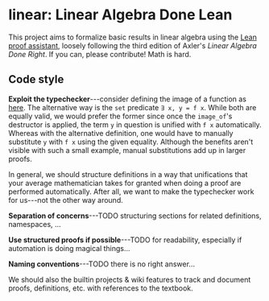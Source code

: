 # linear: Linear Algebra Done Lean

This project aims to formalize basic results in linear algebra using the [Lean proof assistant](http://leanprover.github.io/), loosely following the third edition of Axler's _Linear Algebra Done Right_. If you can, please contribute! Math is hard.

## Code style

**Exploit the typechecker**---consider defining the image of a function as [here](https://leanprover.github.io/theorem_proving_in_lean/theorem_proving_in_lean.pdf#46). The alternative way is the `set` predicate `∃ x, y = f x`. While both are equally valid, we would prefer the former since once the  `image_of`'s destructor is applied, the term `y` in question is unified with `f x` automatically. Whereas with the alternative definition, one would have to manually substitute `y` with `f x` using the given equality. Although the benefits aren't visible with such a small example, manual substitutions add up in larger proofs.

In general, we should structure definitions in a way that unifications that your average mathematician takes for granted when doing a proof are performed automatically. After all, we want to make the typechecker work for us---not the other way around.

**Separation of concerns**---TODO structuring sections for related definitions, namespaces, ...

**Use structured proofs if possible**---TODO for readability, especially if automation is doing magical things...

**Naming conventions**---TODO there is no right answer...

We should also the builtin projects & wiki features to track and document proofs, definitions, etc. with references to the textbook.